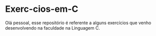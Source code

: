 # Exerc-cios-em-C
Olá pessoal, esse repositório é referente a alguns exercícios que venho desenvolvendo na faculdade na Linguagem C.
